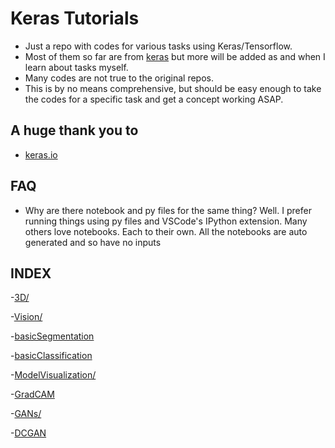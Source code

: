 
# Keras Tutorials

- Just a repo with codes for various tasks using Keras/Tensorflow.
- Most of them so far are from [keras](keras.io) but more will be added as and when I learn about tasks myself. 
- Many codes are not true to the original repos.
- This is by no means comprehensive, but should be easy enough to take the codes for a specific task and get a concept working ASAP.

## A huge thank you to

- [keras.io](https://keras.io/examples/)

## FAQ
- Why are there notebook and py files for the same thing? Well. I prefer running things using py files and VSCode's IPython extension. Many others love notebooks. Each to their own. 
All the notebooks are auto generated and so have no inputs

## INDEX

-[3D/](https://github.com/SubhadityaMukherjee/keras_tutorial_repo/tree/main/3D/)


-[Vision/](https://github.com/SubhadityaMukherjee/keras_tutorial_repo/tree/main/Vision/)

  -[basicSegmentation](https://github.com/SubhadityaMukherjee/keras_tutorial_repo/tree/main/Vision/basicSegmentation)

  -[basicClassification](https://github.com/SubhadityaMukherjee/keras_tutorial_repo/tree/main/Vision/basicClassification)

-[ModelVisualization/](https://github.com/SubhadityaMukherjee/keras_tutorial_repo/tree/main/ModelVisualization/)

  -[GradCAM](https://github.com/SubhadityaMukherjee/keras_tutorial_repo/tree/main/ModelVisualization/GradCAM)

-[GANs/](https://github.com/SubhadityaMukherjee/keras_tutorial_repo/tree/main/GANs/)

  -[DCGAN](https://github.com/SubhadityaMukherjee/keras_tutorial_repo/tree/main/GANs/DCGAN)

